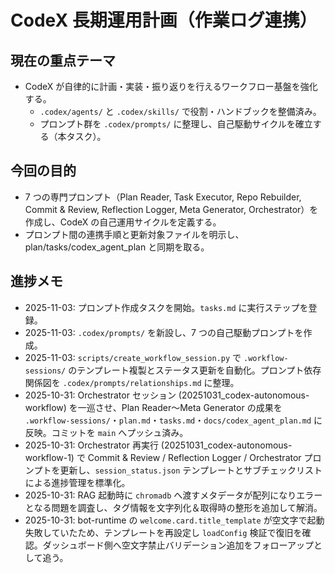 # CodeX 長期運用計画（作業ログ連携）

## 現在の重点テーマ
- CodeX が自律的に計画・実装・振り返りを行えるワークフロー基盤を強化する。  
  - `.codex/agents/` と `.codex/skills/` で役割・ハンドブックを整備済み。  
  - プロンプト群を `.codex/prompts/` に整理し、自己駆動サイクルを確立する（本タスク）。

## 今回の目的
- 7 つの専門プロンプト（Plan Reader, Task Executor, Repo Rebuilder, Commit & Review, Reflection Logger, Meta Generator, Orchestrator）を作成し、CodeX の自己運用サイクルを定義する。
- プロンプト間の連携手順と更新対象ファイルを明示し、plan/tasks/codex_agent_plan と同期を取る。

## 進捗メモ
- 2025-11-03: プロンプト作成タスクを開始。`tasks.md` に実行ステップを登録。
- 2025-11-03: `.codex/prompts/` を新設し、7 つの自己駆動プロンプトを作成。
- 2025-11-03: `scripts/create_workflow_session.py` で `.workflow-sessions/` のテンプレート複製とステータス更新を自動化。プロンプト依存関係図を `.codex/prompts/relationships.md` に整理。
- 2025-10-31: Orchestrator セッション (20251031_codex-autonomous-workflow) を一巡させ、Plan Reader〜Meta Generator の成果を `.workflow-sessions/`・`plan.md`・`tasks.md`・`docs/codex_agent_plan.md` に反映。コミットを `main` へプッシュ済み。
- 2025-10-31: Orchestrator 再実行 (20251031_codex-autonomous-workflow-1) で Commit & Review / Reflection Logger / Orchestrator プロンプトを更新し、`session_status.json` テンプレートとサブチェックリストによる進捗管理を標準化。
- 2025-10-31: RAG 起動時に `chromadb` へ渡すメタデータが配列になりエラーとなる問題を調査し、タグ情報を文字列化＆取得時の整形を追加して解消。
- 2025-10-31: bot-runtime の `welcome.card.title_template` が空文字で起動失敗していたため、テンプレートを再設定し `loadConfig` 検証で復旧を確認。ダッシュボード側へ空文字禁止バリデーション追加をフォローアップとして追う。
